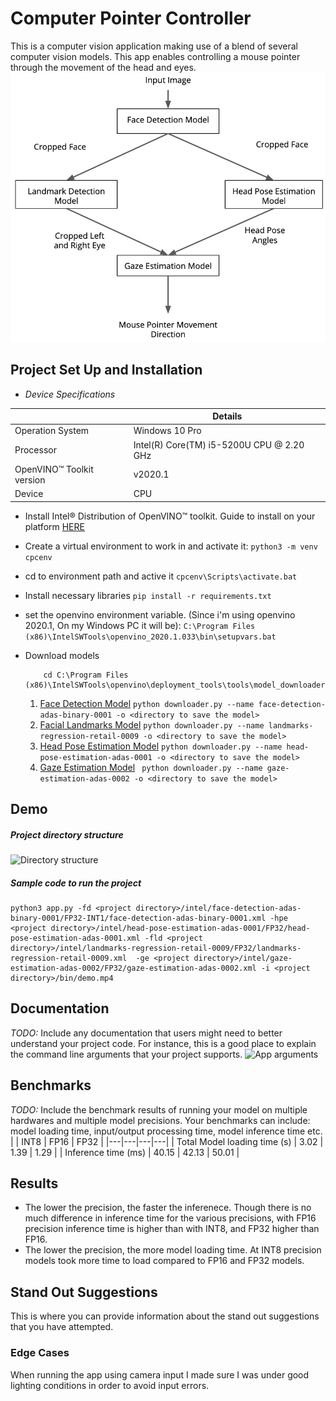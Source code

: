 # Computer Pointer Controller
This is a computer vision application making use of a blend of several computer vision models. This app enables controlling a mouse pointer through the movement of the head and eyes.
![Model data pipeline](./bin/image/pipeline.png)


## Project Set Up and Installation
- *Device Specifications*

| | Details |
| ------------------- | ------------- |
| Operation System | Windows 10 Pro |
| Processor | Intel(R) Core(TM) i5-5200U CPU @ 2.20 GHz |
| OpenVINO™ Toolkit version | v2020.1 |
| Device | CPU |

- Install Intel® Distribution of OpenVINO™ toolkit. Guide to install on your platform [HERE](https://docs.openvinotoolkit.org/latest/)

-  Create a virtual environment to work in and activate it:
  ```python3 -m venv cpcenv```
- cd to environment path and active it
  ```cpcenv\Scripts\activate.bat```
- Install necessary libraries
  ```pip install -r requirements.txt```
- set the openvino environment variable. (Since i'm using openvino 2020.1, On my Windows PC it will be):
```C:\Program Files (x86)\IntelSWTools\openvino_2020.1.033\bin\setupvars.bat```
- Download models
  ```
      cd C:\Program Files (x86)\IntelSWTools\openvino\deployment_tools\tools\model_downloader\intel
  ```

    1. [Face Detection Model](https://docs.openvinotoolkit.org/latest/_models_intel_landmarks_regression_retail_0009_description_landmarks_regression_retail_0009.html)
``` python downloader.py --name face-detection-adas-binary-0001 -o <directory to save the model> ```
    2. [Facial Landmarks Model](https://docs.openvinotoolkit.org/latest/_models_intel_gaze_estimation_adas_0002_description_gaze_estimation_adas_0002.html)
``` python downloader.py --name landmarks-regression-retail-0009 -o <directory to save the model> ```
    3. [Head Pose Estimation Model](https://docs.openvinotoolkit.org/latest/_models_intel_head_pose_estimation_adas_0001_description_head_pose_estimation_adas_0001.html)
``` python downloader.py --name head-pose-estimation-adas-0001 -o <directory to save the model> ```
    4. [Gaze Estimation Model](https://docs.openvinotoolkit.org/latest/_models_intel_face_detection_adas_binary_0001_description_face_detection_adas_binary_0001.html)
``` python downloader.py --name gaze-estimation-adas-0002 -o <directory to save the model>```


## Demo
##### _Project directory structure_

![Directory structure](./bin/image/directory_structure.png)

##### _Sample code to run the project_

```
python3 app.py -fd <project directory>/intel/face-detection-adas-binary-0001/FP32-INT1/face-detection-adas-binary-0001.xml -hpe <project directory>/intel/head-pose-estimation-adas-0001/FP32/head-pose-estimation-adas-0001.xml -fld <project directory>/intel/landmarks-regression-retail-0009/FP32/landmarks-regression-retail-0009.xml  -ge <project directory>/intel/gaze-estimation-adas-0002/FP32/gaze-estimation-adas-0002.xml -i <project directory>/bin/demo.mp4
```

## Documentation
*TODO:* Include any documentation that users might need to better understand your project code. For instance, this is a good place to explain the command line arguments that your project supports.
![App arguments](./bin/image/args.png)


## Benchmarks
*TODO:* Include the benchmark results of running your model on multiple hardwares and multiple model precisions. Your benchmarks can include: model loading time, input/output processing time, model inference time etc.
|   |  INT8 | FP16  | FP32  |
|---|---|---|---|
| Total Model loading time (s)  | 3.02  | 1.39  |  1.29 |
| Inference time (ms)  | 40.15  | 42.13  | 50.01 |

## Results
- The lower the precision, the faster the inferenece. Though there is no much difference in inference time for the various precisions, with FP16 precision inference time is higher than with INT8, and FP32 higher than FP16.
- The lower the precision, the more model loading time. At INT8 precision models took more time to load compared to FP16 and FP32 models.  
## Stand Out Suggestions
This is where you can provide information about the stand out suggestions that you have attempted.

### Edge Cases
When running the app using camera input I made sure I was under good lighting conditions in order to avoid input errors.
